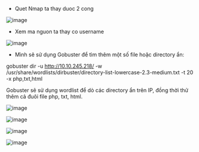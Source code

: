- Quet Nmap ta thay duoc 2 cong

![image](https://github.com/user-attachments/assets/eaa10548-4d6f-4162-86b2-7f7131a814c1)

- Xem ma nguon ta thay co username

![image](https://github.com/user-attachments/assets/aeeaa657-384b-431d-9838-be346cf08584)

- Mình sẽ sử dụng Gobuster để tìm thêm một số file hoặc directory ẩn:

gobuster dir -u http://10.10.245.218/ -w /usr/share/wordlists/dirbuster/directory-list-lowercase-2.3-medium.txt -t 20 -x php,txt,html

Gobuster sẽ sử dụng wordlist để dò các directory ẩn trên IP, đồng thời thử thêm cả đuôi file php, txt, html.

![image](https://github.com/user-attachments/assets/0cbec98e-1a4a-4233-8a85-9784ae69feee)

![image](https://github.com/user-attachments/assets/87081490-f605-4dfb-824b-358779586bdf)

![image](https://github.com/user-attachments/assets/f429b40c-a4bc-489d-a579-cb9a7c7a52ea)

![image](https://github.com/user-attachments/assets/139464d5-58c3-4131-b55b-256c1ad8b55a)
